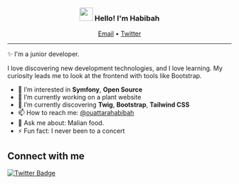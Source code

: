 <!-- Heading -->
<h3 align="center"><img src = "https://raw.githubusercontent.com/MartinHeinz/MartinHeinz/master/wave.gif" width = 30px> Hello! I'm Habibah</h3>


<p align="center">
  <a href="mailto:ouattara.ummhabibahh@gmail.com">Email</a> •
  <a href="https://twitter.com/_habou_">Twitter</a>
</p>

 <!-- About section -->

---
✨ I'm a junior developer. 

I love discovering new development technologies, and I love learning. My curiosity leads me to look at the frontend with tools like Bootstrap.

- 👀 I’m interested in **Symfony**, **Open Source**
- 🔭 I’m currently working on a plant website
- 🌱 I’m currently discovering **Twig**, **Bootstrap**, **Tailwind CSS**
- 📫 How to reach me: [@ouattarahabibah](https://twitter.com/_habou_)
- 💬 Ask me about: Malian food.
- ⚡ Fun fact: I never been to a concert

<!-- Conecct section -->

<h2>Connect with me </h3>
    <p>
       <a href="https://twitter.com/@ouattarahabibah/">
         <img src="https://img.shields.io/badge/-Habibah Ouattara-informational?style=plastic&amp;labelColor=informational&amp;logo=Twitter&amp;link=https://twitter.com/Dev_180Memes" alt="Twitter Badge">
       </a>
   </p>

 <!-- Conecct section: END -->

<!-- THE END -->
